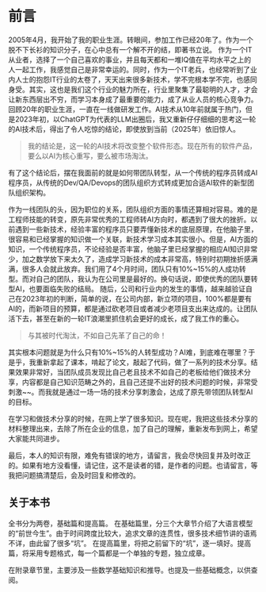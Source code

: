 # 前言

2005年4月，我开始了我的职业生涯。转眼间，参加工作已经20年了。作为一个脱不下长衫的知识分子，在心中总有一个解不开的结，即著书立说。
作为一个IT从业者，选择了一个自己喜欢的事业，并且每天都和一堆IQ值在平均水平之上的人一起工作，我感觉自己是非常幸运的。同时，作为一个IT老兵，也经常听到了业内人士的抱怨IT行业的太卷了，天天出来很多新技术，学不完根本学不完，也感同身受。其实，这也是我们这个行业的魅力所在，行业里聚集了最聪明的人才，才会让新东西层出不穷，而学习本身成了最重要的能力，成了从业人员的核心竞争力。
回顾20年的职业生涯，一直在一线做研发工作。AI技术从10年前就属于热门，但是2023年初，以ChatGPT为代表的LLM出圈后，我又重新仔仔细细的思考这一轮的AI技术后，得出了令人吃惊的结论，即使放到当前（2025年）依旧惊人。

> 我的结论是，这一轮的AI技术将改变整个软件形态。现在所有的软件产品，要么以AI为核心重写，要么被市场淘汰。

有了这个结论后，摆在我面前的就是如何带团队转型，从一个传统的程序员转成AI程序员，从传统的Dev/QA/Devops的团队组织方式转成更加合适AI软件的新型团队组织架构。

作为一线团队的头，因为职位的关系，团队组织方面的事情还算相对容易。难的是工程师技能的转变，原先非常优秀的工程师转AI方向时，都遇到了很大的挫折。以前遇到一些新技术，经验丰富的程序员只要弄懂新技术的底层原理，在他脑子里，很容易和已经掌握的知识做一个关联，新技术学习成本其实很小。但是，AI方面的知识，一个传统程序员，不论经验是否丰富，他脑子里已经掌握的相应AI知识非常少，加之数学放下来太久了，造成学习新技术的成本非常高，特别时初期挫折感满满，很多人会就此放弃。我们用了4个月时间，团队只有10%~15%的人成功转型。而对自己的团队，我认为在公司里是最好的。换句话说，即使优秀的团队要转型AI，也要面临失败的结局。
随后，公司和行业内的发生的事情，越来越验证自己在2023年初的判断，简单的说，在公司内部，新立项的项目，100%都是要有AI的，而新项目的预算，都是通过砍老项目或者减少老项目支出来达成的。让团队活下去，甚至在新的一轮IT浪潮里抓住机会更好的成长，成了我工作的重心。

> 与其被时代淘汰，不如自己先革了自己的命！

其实根本问题就是为什么只有10%~15%的人转型成功？AI难，到底难在哪里？于是乎，我重新拿起了课本，啃起了论文，敲起了代码，做了一系列的技术分享。结果效果非常好，当团队成员发现比自己老且技术不如自己的老板给他们做技术分享，内容都是自己知识范畴之外的，且自己还提不出好的技术问题的时候，非常受刺激~~。而我就是通过一场一场的技术分享刺激会，达成了原先带领团队转型AI的目标。

在学习和做技术分享的时候，在网上学了很多知识。现在呢，我把这些技术分享的材料整理出来，去除了所在企业的信息，加了自己的理解，重新发布到网上，希望大家能共同进步。

最后，本人的知识有限，难免有错误的地方，请留言，我会尽快回复并及时改正的。如果有地方没看懂，请记住，这不是读者的错，是作者的问题。也请留言，等我把问题搞清楚后，会及时回复和修改的。

## 关于本书

全书分为两卷，基础篇和提高篇。
在基础篇里，分三个大章节介绍了大语言模型的“前世今生”。由于时间跨度比较大，追求文章的连贯性，很多技术细节讲的语焉不详，由此留了很多“坑”。
在提高篇里，将把之前留下的“坑”，逐一填好。提高篇，将采用专题格式，每一个篇都是一个单独的专题，独立成章。

在附录章节里，主要涉及一些数学基础知识和推导。也提及一些基础概念，以供查阅。
